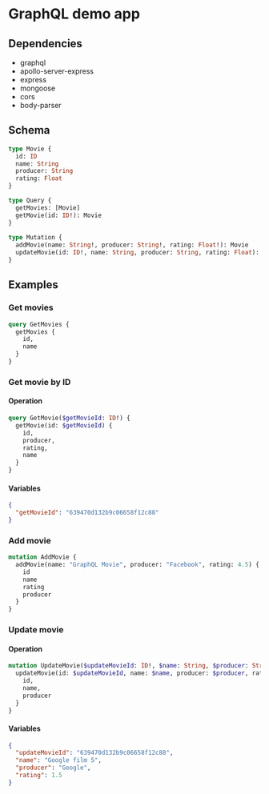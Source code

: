 # GraphQL demo app

## Dependencies

- graphql
- apollo-server-express
- express
- mongoose
- cors
- body-parser

## Schema

```graphql
type Movie {
  id: ID
  name: String
  producer: String
  rating: Float
}
```

```graphql
type Query {
  getMovies: [Movie]
  getMovie(id: ID!): Movie
}
  
type Mutation {
  addMovie(name: String!, producer: String!, rating: Float!): Movie
  updateMovie(id: ID!, name: String, producer: String, rating: Float): Movie
}
```

## Examples

### Get movies

```graphql
query GetMovies {
  getMovies {
    id,
    name
  }
}
```

### Get movie by ID

#### Operation

```graphql
query GetMovie($getMovieId: ID!) {
  getMovie(id: $getMovieId) {
    id,
    producer,
    rating,
    name
  }
}
```

#### Variables

```json
{
  "getMovieId": "639470d132b9c06658f12c88"
}
```

### Add movie

```graphql
mutation AddMovie {
  addMovie(name: "GraphQL Movie", producer: "Facebook", rating: 4.5) {
    id
    name
    rating
    producer
  }
}
```

### Update movie

#### Operation

```graphql
mutation UpdateMovie($updateMovieId: ID!, $name: String, $producer: String, $rating: Float) {
  updateMovie(id: $updateMovieId, name: $name, producer: $producer, rating: $rating) {
    id,
    name,
    producer
  }
}
```

#### Variables

```json
{
  "updateMovieId": "639470d132b9c06658f12c88",
  "name": "Google film 5",
  "producer": "Google",
  "rating": 1.5
}
```
